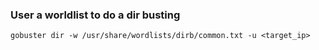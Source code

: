 ### User a worldlist to do a dir busting

	gobuster dir -w /usr/share/wordlists/dirb/common.txt -u <target_ip>
